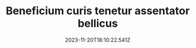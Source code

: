 ---
title: "Beneficium curis tenetur assentator bellicus"
date: 2023-11-20T18:10:22.541Z
permalink: "/beneficium-curis-tenetur-assentator-bellicus/"
---